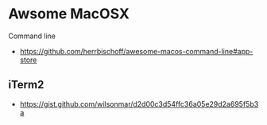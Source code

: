 # Awsome MacOSX

Command line

*   https://github.com/herrbischoff/awesome-macos-command-line#app-store


## iTerm2

*   https://gist.github.com/wilsonmar/d2d00c3d54ffc36a05e29d2a695f5b3a
